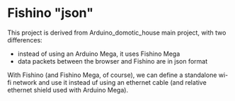 # Fishino "json"

This project is derived from Arduino_domotic_house main project, with two differences:
- instead of using an Arduino Mega, it uses Fishino Mega
- data packets between the browser and Fishino are in json format

With Fishino (and Fishino Mega, of course), we can define a standalone wi-fi network and use it instead uf using an ethernet cable (and relative ethernet shield used with Arduino Mega).
